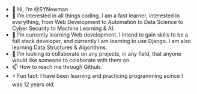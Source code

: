 - 👋 Hi, I’m @SYNewman
- 👀 I’m interested in all things coding. I am a fast learner, interested in everything, from Web Development to Automation to Data Science to Cyber Security to Machine Learning & AI. 
- 🌱 I’m currently learning Web development. I intend to gain skills to be a full stack developer, and currently I am learning to use Django. I am also learning Data Structures & Algorithms.
- 💞️ I’m looking to collaborate on any projects, in any field, that anyone would like someone to colaborate with them on.
- 📫 How to reach me through Github.
- ⚡ Fun fact: I have been learning and practicing programming scince I was 12 years old.
